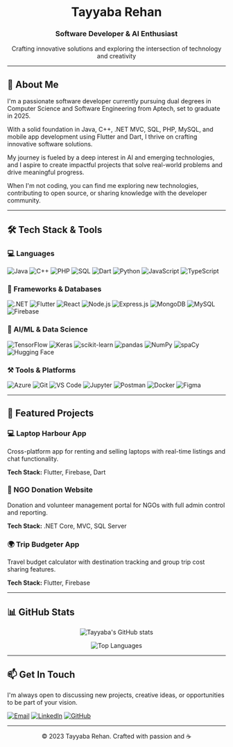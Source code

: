 <!-- README.md -->
<div align="center">

# Tayyaba Rehan

### Software Developer & AI Enthusiast

Crafting innovative solutions and exploring the intersection of technology and creativity

</div>

---

## 👋 About Me

I'm a passionate software developer currently pursuing dual degrees in Computer Science and Software Engineering from Aptech, set to graduate in 2025.

With a solid foundation in Java, C++, .NET MVC, SQL, PHP, MySQL, and mobile app development using Flutter and Dart, I thrive on crafting innovative software solutions.

My journey is fueled by a deep interest in AI and emerging technologies, and I aspire to create impactful projects that solve real-world problems and drive meaningful progress.

When I'm not coding, you can find me exploring new technologies, contributing to open source, or sharing knowledge with the developer community.

---

## 🛠️ Tech Stack & Tools

### 💻 Languages
![Java](https://img.shields.io/badge/Java-ED8B00?style=for-the-badge&logo=openjdk&logoColor=white)
![C++](https://img.shields.io/badge/C++-00599C?style=for-the-badge&logo=c%2B%2B&logoColor=white)
![PHP](https://img.shields.io/badge/PHP-777BB4?style=for-the-badge&logo=php&logoColor=white)
![SQL](https://img.shields.io/badge/SQL-4479A1?style=for-the-badge&logo=mysql&logoColor=white)
![Dart](https://img.shields.io/badge/Dart-0175C2?style=for-the-badge&logo=dart&logoColor=white)
![Python](https://img.shields.io/badge/Python-3776AB?style=for-the-badge&logo=python&logoColor=white)
![JavaScript](https://img.shields.io/badge/JavaScript-F7DF1E?style=for-the-badge&logo=javascript&logoColor=black)
![TypeScript](https://img.shields.io/badge/TypeScript-007ACC?style=for-the-badge&logo=typescript&logoColor=white)

### 🧩 Frameworks & Databases
![.NET](https://img.shields.io/badge/.NET-512BD4?style=for-the-badge&logo=dotnet&logoColor=white)
![Flutter](https://img.shields.io/badge/Flutter-02569B?style=for-the-badge&logo=flutter&logoColor=white)
![React](https://img.shields.io/badge/React-20232A?style=for-the-badge&logo=react&logoColor=61DAFB)
![Node.js](https://img.shields.io/badge/Node.js-339933?style=for-the-badge&logo=nodedotjs&logoColor=white)
![Express.js](https://img.shields.io/badge/Express.js-000000?style=for-the-badge&logo=express&logoColor=white)
![MongoDB](https://img.shields.io/badge/MongoDB-47A248?style=for-the-badge&logo=mongodb&logoColor=white)
![MySQL](https://img.shields.io/badge/MySQL-4479A1?style=for-the-badge&logo=mysql&logoColor=white)
![Firebase](https://img.shields.io/badge/Firebase-FFCA28?style=for-the-badge&logo=firebase&logoColor=black)

### 🤖 AI/ML & Data Science
![TensorFlow](https://img.shields.io/badge/TensorFlow-FF6F00?style=for-the-badge&logo=tensorflow&logoColor=white)
![Keras](https://img.shields.io/badge/Keras-D00000?style=for-the-badge&logo=keras&logoColor=white)
![scikit-learn](https://img.shields.io/badge/scikit--learn-F7931E?style=for-the-badge&logo=scikit-learn&logoColor=white)
![pandas](https://img.shields.io/badge/pandas-150458?style=for-the-badge&logo=pandas&logoColor=white)
![NumPy](https://img.shields.io/badge/NumPy-013243?style=for-the-badge&logo=numpy&logoColor=white)
![spaCy](https://img.shields.io/badge/spaCy-09A3D5?style=for-the-badge&logo=spacy&logoColor=white)
![Hugging Face](https://img.shields.io/badge/Hugging%20Face-FFD21E?style=for-the-badge&logo=huggingface&logoColor=black)

### ⚒️ Tools & Platforms
![Azure](https://img.shields.io/badge/Azure-0078D4?style=for-the-badge&logo=microsoftazure&logoColor=white)
![Git](https://img.shields.io/badge/Git-F05032?style=for-the-badge&logo=git&logoColor=white)
![VS Code](https://img.shields.io/badge/VS_Code-007ACC?style=for-the-badge&logo=visual-studio-code&logoColor=white)
![Jupyter](https://img.shields.io/badge/Jupyter-F37626?style=for-the-badge&logo=jupyter&logoColor=white)
![Postman](https://img.shields.io/badge/Postman-FF6C37?style=for-the-badge&logo=postman&logoColor=white)
![Docker](https://img.shields.io/badge/Docker-2496ED?style=for-the-badge&logo=docker&logoColor=white)
![Figma](https://img.shields.io/badge/Figma-F24E1E?style=for-the-badge&logo=figma&logoColor=white)

---

## 🚀 Featured Projects

### 💻 Laptop Harbour App
Cross-platform app for renting and selling laptops with real-time listings and chat functionality.

**Tech Stack:** Flutter, Firebase, Dart

### 🏥 NGO Donation Website
Donation and volunteer management portal for NGOs with full admin control and reporting.

**Tech Stack:** .NET Core, MVC, SQL Server

### 🌍 Trip Budgeter App
Travel budget calculator with destination tracking and group trip cost sharing features.

**Tech Stack:** Flutter, Firebase

---

## 📊 GitHub Stats

<div align="center">
  
![Tayyaba's GitHub stats](https://github-readme-stats.vercel.app/api?username=tayyabamansoori&show_icons=true&theme=radical)

![Top Languages](https://github-readme-stats.vercel.app/api/top-langs/?username=tayyabamansoori&layout=compact&theme=radical)

</div>

---

## 📫 Get In Touch

I'm always open to discussing new projects, creative ideas, or opportunities to be part of your vision.

[![Email](https://img.shields.io/badge/Email-D14836?style=for-the-badge&logo=gmail&logoColor=white)](mailto:tayyabarehanmansoori0099@gmail.com)
[![LinkedIn](https://img.shields.io/badge/LinkedIn-0077B5?style=for-the-badge&logo=linkedin&logoColor=white)](https://linkedin.com/in/tayyabarehan)
[![GitHub](https://img.shields.io/badge/GitHub-100000?style=for-the-badge&logo=github&logoColor=white)](https://github.com/tayyabamansoori)

---

<div align="center">

© 2023 Tayyaba Rehan. Crafted with passion and ☕

</div>
